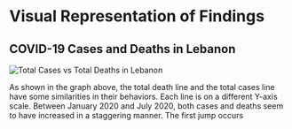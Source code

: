 # **Visual Representation of Findings**

## **COVID-19 Cases and Deaths in Lebanon**

![Total Cases vs  Total Deaths in Lebanon](https://github.com/EdwinKhoury/Covid-19-Project/assets/146214280/3b939aa6-fa65-4718-b037-88c9abd86f91)

As shown in the graph above, the total death line and the total cases line have some similarities in their behaviors. Each line is on a different Y-axis scale. Between January 2020 and July 2020, both cases and deaths seem to have increased in a staggering manner. 
The first jump occurs 
